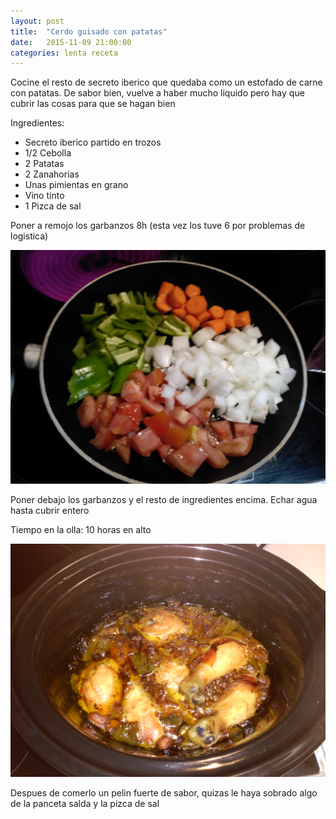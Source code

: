 ```yaml
---
layout: post
title:  "Cerdo guisado con patatas"
date:   2015-11-09 21:00:00
categories: lenta receta
---
```


Cocine el resto de secreto iberico que quedaba como un estofado de carne con patatas.
De sabor bien, vuelve a haber mucho liquido pero hay que cubrir las cosas para que se hagan bien

Ingredientes:

* Secreto iberico partido en trozos
* 1/2 Cebolla
* 2 Patatas
* 2 Zanahorias
* Unas pimientas en grano
* Vino tinto
* 1 Pizca de sal


Poner a remojo los garbanzos 8h (esta vez los tuve 6 por problemas de logistica)

![pollo_ingredientes][pollo_ingredientes]

Poner debajo los garbanzos y el resto de ingredientes encima.
Echar agua hasta cubrir entero

Tiempo en la olla: 10 horas en alto

![pollo_despues][pollo_despues]

Despues de comerlo un pelin fuerte de sabor, quizas le haya sobrado algo de la panceta salda y la pizca de sal

[pollo_ingredientes]: /static/images/recetas/2015-10-19_pollo_1.jpg
[pollo_rehogar]: /static/images/recetas/2015-10-19_pollo_2.jpg
[pollo_olla]: /static/images/recetas/2015-10-19_pollo_3.jpg
[pollo_despues]: /static/images/recetas/2015-10-19_pollo_4.jpg
